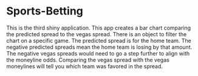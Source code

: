 # Sports-Betting

This is the third shiny application.  This app creates a bar chart comparing the 
predicted spread to the vegas spread.  There is an object to filter the chart
on a specific game.  The predicted spread is for the home team.  The negative predicted
spreads mean the home team is losing by that amount.  The negative vegas spreads would
need to go a step further to align with the moneyline odds.  Comparing the vegas
spread with the vegas moneylines will tell you which team was favored in the spread. 
